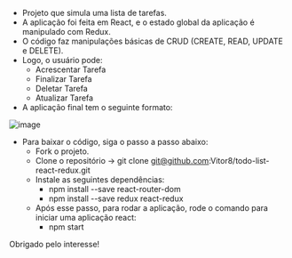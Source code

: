 - Projeto que simula uma lista de tarefas.
- A aplicação foi feita em React, e o estado global da aplicação é manipulado com Redux.
- O código faz manipulações básicas de CRUD (CREATE, READ, UPDATE e DELETE).
- Logo, o usuário pode:
  - Acrescentar Tarefa
  - Finalizar Tarefa
  - Deletar Tarefa
  - Atualizar Tarefa
- A aplicação final tem o seguinte formato:

![image](https://user-images.githubusercontent.com/24492328/130697083-a997dc82-700c-456c-b593-cb43e0e5f38f.png)

- Para baixar o código, siga o passo a passo abaixo:
  - Fork o projeto.
  - Clone o repositório -> git clone git@github.com:Vitor8/todo-list-react-redux.git
  - Instale as seguintes dependências:
    - npm install --save react-router-dom
    - npm install --save redux react-redux
  - Após esse passo, para rodar a aplicação, rode o comando para iniciar uma aplicação react:
    - npm start

Obrigado pelo interesse! 

